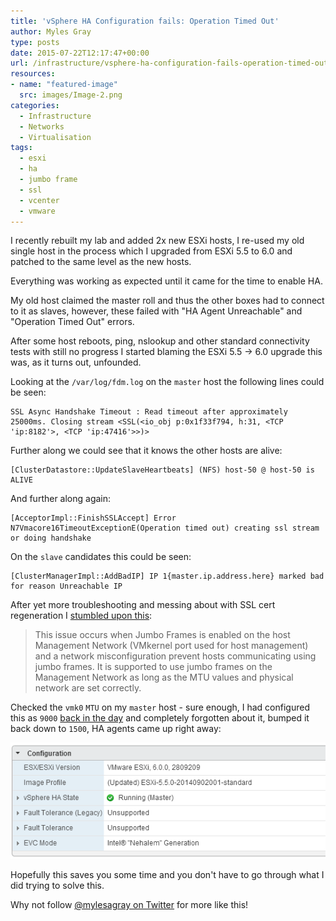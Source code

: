 ```yaml
---
title: 'vSphere HA Configuration fails: Operation Timed Out'
author: Myles Gray
type: posts
date: 2015-07-22T12:17:47+00:00
url: /infrastructure/vsphere-ha-configuration-fails-operation-timed-out/
resources:
- name: "featured-image"
  src: images/Image-2.png
categories:
  - Infrastructure
  - Networks
  - Virtualisation
tags:
  - esxi
  - ha
  - jumbo frame
  - ssl
  - vcenter
  - vmware
---
```


I recently rebuilt my lab and added 2x new ESXi hosts, I re-used my old single host in the process which I upgraded from ESXi 5.5 to 6.0 and patched to the same level as the new hosts.

Everything was working as expected until it came for the time to enable HA.

My old host claimed the master roll and thus the other boxes had to connect to it as slaves, however, these failed with "HA Agent Unreachable" and "Operation Timed Out" errors.

After some host reboots, ping, nslookup and other standard connectivity tests with still no progress I started blaming the ESXi 5.5 -> 6.0 upgrade this was, as it turns out, unfounded.

Looking at the `/var/log/fdm.log` on the `master` host the following lines could be seen:

    SSL Async Handshake Timeout : Read timeout after approximately 25000ms. Closing stream <SSL(<io_obj p:0x1f33f794, h:31, <TCP 'ip:8182'>, <TCP 'ip:47416'>>)>
    

Further along we could see that it knows the other hosts are alive:

    [ClusterDatastore::UpdateSlaveHeartbeats] (NFS) host-50 @ host-50 is ALIVE
    

And further along again:

    [AcceptorImpl::FinishSSLAccept] Error N7Vmacore16TimeoutExceptionE(Operation timed out) creating ssl stream or doing handshake
    

On the `slave` candidates this could be seen:

    [ClusterManagerImpl::AddBadIP] IP 1{master.ip.address.here} marked bad for reason Unreachable IP
    

After yet more troubleshooting and messing about with SSL cert regeneration I [stumbled upon this][1]:

> This issue occurs when Jumbo Frames is enabled on the host Management Network (VMkernel port used for host management) and a network misconfiguration prevent hosts communicating using jumbo frames. It is supported to use jumbo frames on the Management Network as long as the MTU values and physical network are set correctly.

Checked the `vmk0` `MTU` on my `master` host - sure enough, I had configured this as `9000` [back in the day][2] and completely forgotten about it, bumped it back down to `1500`, HA agents came up right away:

![HA Agent Vmware master][3] 

Hopefully this saves you some time and you don't have to go through what I did trying to solve this.

Why not follow [@mylesagray on Twitter][4] for more like this!

 [1]: http://kb.vmware.com/selfservice/microsites/search.do?language=en_US&cmd=displayKC&externalId=2011974&src=vmw_so_vex_mgray_1080
 [2]: /?s=jumbo%20frames
 [3]: images/Image-2.png
 [4]: https://twitter.com/mylesagray
